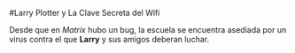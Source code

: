 #Larry Plotter y La Clave Secreta del Wifi

Desde que en *Matrix* hubo un bug, la escuela se encuentra
asediada por un virus contra el que **Larry** y sus amigos 
deberan luchar.

